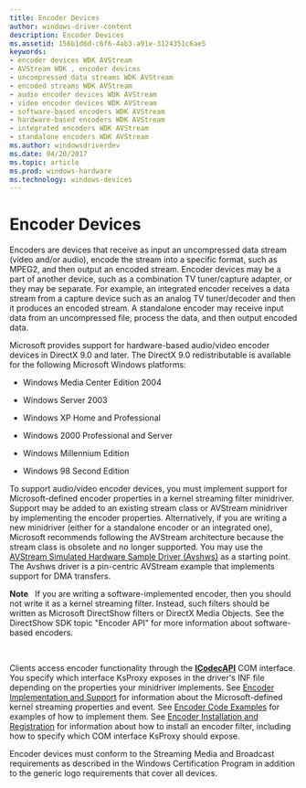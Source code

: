 ```yaml
---
title: Encoder Devices
author: windows-driver-content
description: Encoder Devices
ms.assetid: 156b1d6d-c6f6-4ab3-a91e-3124351c6ae5
keywords:
- encoder devices WDK AVStream
- AVStream WDK , encoder devices
- uncompressed data streams WDK AVStream
- encoded streams WDK AVStream
- audio encoder devices WDK AVStream
- video encoder devices WDK AVStream
- software-based encoders WDK AVStream
- hardware-based encoders WDK AVStream
- integrated encoders WDK AVStream
- standalone encoders WDK AVStream
ms.author: windowsdriverdev
ms.date: 04/20/2017
ms.topic: article
ms.prod: windows-hardware
ms.technology: windows-devices
---
```


# Encoder Devices





Encoders are devices that receive as input an uncompressed data stream (video and/or audio), encode the stream into a specific format, such as MPEG2, and then output an encoded stream. Encoder devices may be a part of another device, such as a combination TV tuner/capture adapter, or they may be separate. For example, an integrated encoder receives a data stream from a capture device such as an analog TV tuner/decoder and then it produces an encoded stream. A standalone encoder may receive input data from an uncompressed file, process the data, and then output encoded data.

Microsoft provides support for hardware-based audio/video encoder devices in DirectX 9.0 and later. The DirectX 9.0 redistributable is available for the following Microsoft Windows platforms:

-   Windows Media Center Edition 2004

-   Windows Server 2003

-   Windows XP Home and Professional

-   Windows 2000 Professional and Server

-   Windows Millennium Edition

-   Windows 98 Second Edition

To support audio/video encoder devices, you must implement support for Microsoft-defined encoder properties in a kernel streaming filter minidriver. Support may be added to an existing stream class or AVStream minidriver by implementing the encoder properties. Alternatively, if you are writing a new minidriver (either for a standalone encoder or an integrated one), Microsoft recommends following the AVStream architecture because the stream class is obsolete and no longer supported. You may use the [AVStream Simulated Hardware Sample Driver (Avshws)](http://go.microsoft.com/fwlink/p/?LinkId=618052) as a starting point. The Avshws driver is a pin-centric AVStream example that implements support for DMA transfers.

**Note**   If you are writing a software-implemented encoder, then you should not write it as a kernel streaming filter. Instead, such filters should be written as Microsoft DirectShow filters or DirectX Media Objects. See the DirectShow SDK topic "Encoder API" for more information about software-based encoders.

 

Clients access encoder functionality through the [**ICodecAPI**](https://msdn.microsoft.com/library/windows/desktop/dd311953) COM interface. You specify which interface KsProxy exposes in the driver's INF file depending on the properties your minidriver implements. See [Encoder Implementation and Support](encoder-implementation-and-support.md) for information about the Microsoft-defined kernel streaming properties and event. See [Encoder Code Examples](encoder-code-examples.md) for examples of how to implement them. See [Encoder Installation and Registration](encoder-installation-and-registration.md) for information about how to install an encoder filter, including how to specify which COM interface KsProxy should expose.

Encoder devices must conform to the Streaming Media and Broadcast requirements as described in the Windows Certification Program in addition to the generic logo requirements that cover all devices.

 

 





